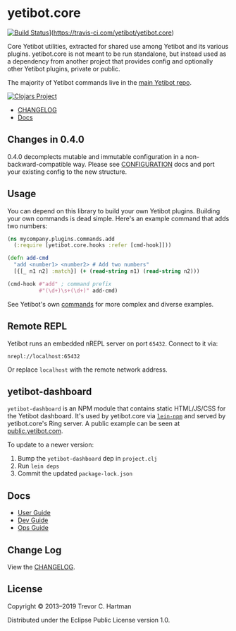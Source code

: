# yetibot.core

[![Build Status](https://img.shields.io/travis/com/yetibot/yetibot.core?style=for-the-badge)](https://travis-ci.org/yetibot/yetibot.core.svg?branch=master)](https://travis-ci.com/yetibot/yetibot.core)

Core Yetibot utilities, extracted for shared use among Yetibot and its various
plugins. yetibot.core is not meant to be run standalone, but instead used as a
dependency from another project that provides config and optionally other
Yetibot plugins, private or public.

The majority of Yetibot commands live in the [main Yetibot
repo](https://github.com/yetibot/yetibot).

[![Clojars Project](https://img.shields.io/clojars/v/yetibot/core.svg)](https://clojars.org/yetibot/core)

- [CHANGELOG](doc/CHANGELOG.md)
- [Docs](doc/)

## Changes in 0.4.0

0.4.0 decomplects mutable and immutable configuration in a
non-backward-compatible way. Please see [CONFIGURATION](doc/CONFIGURATION.md)
docs and port your existing config to the new structure.

## Usage

You can depend on this library to build your own Yetibot plugins.
Building your own commands is dead simple. Here's an example command that
adds two numbers:

```clojure
(ns mycompany.plugins.commands.add
  (:require [yetibot.core.hooks :refer [cmd-hook]]))

(defn add-cmd
  "add <number1> <number2> # Add two numbers"
  [{[_ n1 n2] :match}] (+ (read-string n1) (read-string n2)))

(cmd-hook #"add" ; command prefix
          #"(\d+)\s+(\d+)" add-cmd)
```

See Yetibot's own [commands](https://github.com/devth/yetibot/tree/master/src/yetibot/commands)
for more complex and diverse examples.

## Remote REPL

Yetibot runs an embedded nREPL server on port `65432`. Connect to it via:

```
nrepl://localhost:65432
```

Or replace `localhost` with the remote network address.

## yetibot-dashboard

`yetibot-dashboard` is an NPM module that contains static HTML/JS/CSS for the
Yetibot dashboard. It's used by yetibot.core via
[`lein-npm`](https://github.com/RyanMcG/lein-npm) and served by
yetibot.core's Ring server. A public example can be seen at
[public.yetibot.com](https://public.yetibot.com).

To update to a newer version:

1. Bump the `yetibot-dashboard` dep in `project.clj`
1. Run `lein deps`
1. Commit the updated `package-lock.json`

## Docs

- [User Guide](https://yetibot.com/user-guide/)
- [Dev Guide](https://yetibot.com/dev-guide/)
- [Ops Guide](https://yetibot.com/ops-guide/)

## Change Log

View the [CHANGELOG](doc/CHANGELOG.md).

## License

Copyright © 2013–2019 Trevor C. Hartman

Distributed under the Eclipse Public License version 1.0.
